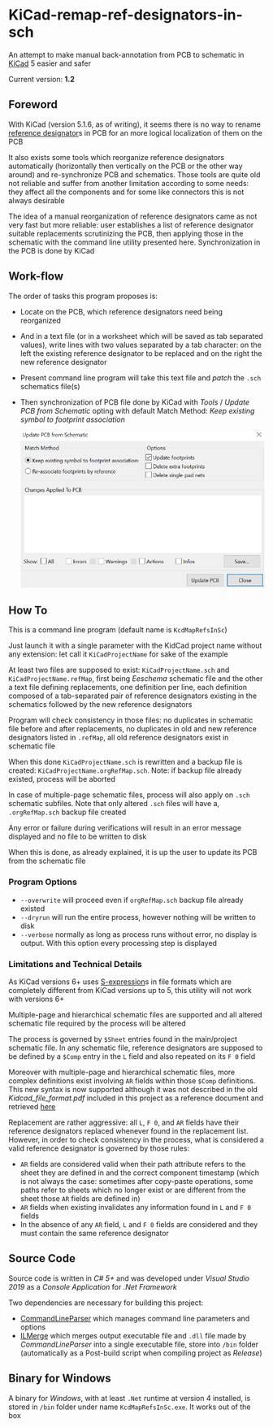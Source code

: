 # KiCad-remap-ref-designators-in-sch

An attempt to make manual back-annotation from PCB to schematic in [KiCad](https://www.kicad.org/) 5 easier and safer

Current version: **1.2**

## Foreword

With KiCad (version 5.1.6, as of writing), it seems there is no way to rename [reference designator](https://en.wikipedia.org/wiki/Reference_designator)s in PCB for an more logical localization of them on the PCB

It also exists some tools which reorganize reference designators automatically (horizontally then vertically on the PCB or the other way around) and re-synchronize PCB and schematics. Those tools are quite old not reliable and suffer from another limitation according to some needs: they affect all the components and for some like connectors this is not always desirable

The idea of a manual reorganization of reference designators came as not very fast but more reliable: user establishes a list of reference designator suitable replacements scrutinizing the PCB, then applying those in the schematic with the command line utility presented here. Synchronization in the PCB is done by KiCad

## Work-flow

The order of tasks this program proposes is:

- Locate on the PCB, which reference designators need being reorganized

- And in a text file (or in a worksheet which will be saved as tab separated values), write lines with two values separated by a tab character: on the left the existing reference designator to be replaced and on the right the new reference designator

- Present command line program will take this text file and *patch* the `.sch` schematics file(s)

- Then synchronization of PCB file done by KiCad with *Tools* / *Update PCB from Schematic* opting with default Match Method: *Keep existing symbol to footprint association*

  ![update-PCB-from-schematic](update-PCB-from-schematic.png)

## How To

This is a command line program (default name is `KcdMapRefsInSc`)

Just launch it with a single parameter with the KidCad project name without any extension: let call it `KiCadProjectName` for sake of the example

At least two files are supposed to exist: `KiCadProjectName.sch` and `KiCadProjectName.refMap`, first being *Eeschema* schematic file and the other a text file defining replacements, one definition per line, each definition composed of a tab-separated pair of reference designators existing in the schematics followed by the new reference designators

Program will check consistency in those files: no duplicates in schematic file before and after replacements, no duplicates in old and new reference designators listed in `.refMap`, all old reference designators exist in schematic file

When this done `KiCadProjectName.sch` is rewritten and a backup file is created: `KiCadProjectName.orgRefMap.sch`. Note: if backup file already existed, process will be aborted

In case of multiple-page schematic files, process will also apply on `.sch` schematic subfiles. Note that only altered `.sch` files will have a, `.orgRefMap.sch` backup file created

Any error or failure during verifications will result in an error message displayed and no file to be written to disk

When this is done, as already explained, it is up the user to update its PCB from the schematic file

### Program Options

- `--overwrite` will proceed even if `orgRefMap.sch` backup file already existed
- `--dryrun` will run the entire process, however nothing will be written to disk
- `--verbose` normally as long as process runs without error, no display is output. With this option every processing step is displayed


### Limitations and Technical Details

As KiCad versions 6+ uses [S-expression](https://en.wikipedia.org/wiki/S-expression)s in file formats which are completely different from KiCad versions up to 5, this utility will not work with versions 6+

Multiple-page and hierarchical schematic files are supported and all altered schematic file required by the process will be altered

The process is governed by `$Sheet` entries found in the main/project schematic file. In any schematic file, reference designators are supposed to be defined by a `$Comp` entry in the `L` field and also repeated on its `F 0` field

Moreover with multiple-page and hierarchical schematic files, more complex definitions exist involving `AR` fields within those `$Comp` definitions. This new syntax is now supported although it was not described in the  old *Kidcad_file_format.pdf* included in this project as a reference document and retrieved [here](https://dev-docs.kicad.org/en/file-formats/legacy_file_format_documentation.pdf)

Replacement are rather aggressive: all `L`, `F 0`, and `AR` fields have their reference designators replaced whenever found in the replacement list. However, in order to check consistency in the process, what is considered a valid reference designator is governed by those rules:

- `AR` fields are considered valid when their path attribute refers to the sheet they are defined in and the correct component timestamp (which is not always the case: sometimes after copy-paste operations, some paths refer to sheets which no longer exist or are different from the sheet those `AR` fields are defined in)
- `AR` fields when existing invalidates any information found in `L` and `F 0` fields
- In the absence of any `AR` field, `L` and `F 0` fields are considered and they must contain the same reference designator

## Source Code

Source code is written in *C# 5+* and was developed under *Visual Studio 2019* as a *Console Application* for *.Net Framework* 

Two dependencies are necessary for building this project:

- [CommandLineParser](https://github.com/commandlineparser/commandline) which manages command line parameters and options
- [ILMerge](https://github.com/dotnet/ILMerge) which merges output executable file and `.dll` file made by *CommandLineParser* into a single  executable file, store into `/bin` folder (automatically as a Post-build script when compiling project as *Release*)

## Binary for Windows

A binary for *Windows*, with at least `.Net` runtime at version 4 installed, is stored in `/bin` folder under name `KcdMapRefsInSc.exe`. It works out of the box




